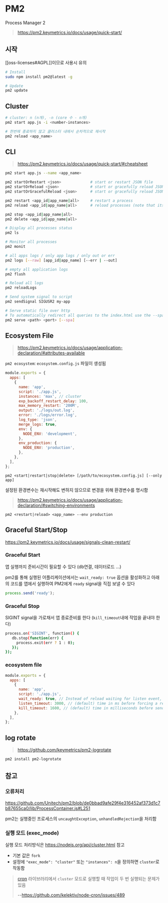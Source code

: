 # PM2

Process Manager 2

> <https://pm2.keymetrics.io/docs/usage/quick-start/>

## 시작

[[oss-licenses#AGPL]]이므로 사용시 유의

```sh
# Install
sudo npm install pm2@latest -g

# Update
pm2 update
```

## Cluster

```sh
# cluster: n (n개), -n (core 수 - n개)
pm2 start app.js -i <number-instances>

# 한번에 종료하지 않고 클러스터 내에서 순차적으로 재시작
pm2 reload <app_name>
```

## CLI

> <https://pm2.keymetrics.io/docs/usage/quick-start/#cheatsheet>

```sh
pm2 start app.js --name <app_name>

pm2 startOrRestart <json>             # start or restart JSON file
pm2 startOrReload <json>              # start or gracefully reload JSON file
pm2 startOrGracefulReload <json>      # start or gracefully reload JSON file

pm2 restart <app_id|app_name|all>     # restart a process
pm2 reload <app_id|app_name|all>      # reload processes (note that its for app using HTTP/HTTPS)

pm2 stop <app_id|app_name|all>
pm2 delete <app_id|app_name|all>

# Display all processes status
pm2 ls

# Monitor all processes
pm2 monit

# all apps logs / only app logs / only out or err
pm2 logs [--raw] [app_id|app_name] [--err | --out]

# empty all application logs
pm2 flush

# Reload all logs
pm2 reloadLogs

# Send system signal to script
pm2 sendSignal SIGUSR2 my-app

# Serve static file over http
# To automatically redirect all queries to the index.html use the --spa option
pm2 serve <path> <port> [--spa]
```

## Ecosystem File

> <https://pm2.keymetrics.io/docs/usage/application-declaration/#attributes-available>

`pm2 ecosystem`: `ecosystem.config.js` 파일이 생성됨

```js
module.exports = {
  apps: [
    {
      name: 'app',
      script: './app.js',
      instances: 'max', // cluster
      exp_backoff_restart_delay: 100,
      max_memory_restart: '200M',
      output: './logs/out.log',
      error: './logs/error.log',
      log_type: 'json',
      merge_logs: true,
      env: {
        NODE_ENV: 'development',
      },
      env_production: {
        NODE_ENV: 'production',
      },
    },
  ],
};
```

`pm2 <start|restart|stop|delete> [/path/to/ecosystem.config.js] [--only app]`

설정된 환경변수는 재시작해도 변하지 않으므로 변경을 위해 환경변수를 명시함

> <https://pm2.keymetrics.io/docs/usage/application-declaration/#switching-environments>

`pm2 <restart|reload> <app_name> --env production`

## Graceful Start/Stop

<https://pm2.keymetrics.io/docs/usage/signals-clean-restart/>

### Graceful Start

앱 실행까지 준비시간이 필요할 수 있다 (db연결, 데이터로드 ...)

pm2를 통해 실행된 어플리케이션에서는 `wait_ready: true` 옵션을 활성화하고
아래의 코드를 앱에서 실행하여 PM2에게 `ready` signal을 직접 보낼 수 있다

```js
process.send('ready');
```

### Graceful Stop

SIGINT signal을 가로채서 앱 종료준비를 한다 (`kill_timeout`내에 작업을 끝내야 한다)

```sh
process.on('SIGINT', function() {
   db.stop(function(err) {
     process.exit(err ? 1 : 0);
   });
});
```

### ecosystem file

```js
module.exports = {
  apps: [
    {
      name: 'app',
      script: './app.js',
      wait_ready: true, // Instead of reload waiting for listen event, wait for process.send(‘ready’)
      listen_timeout: 3000, // (default) time in ms before forcing a reload if app not listening
      kill_timeout: 1600, // (default) time in milliseconds before sending a final SIGKILL
    },
  ],
};
```

## log rotate

> <https://github.com/keymetrics/pm2-logrotate>

```sh
pm2 install pm2-logrotate
```

## 참고

### 오류처리

<https://github.com/Unitech/pm2/blob/de0bbad9afe29f4e316452af373d1c7b87655ca0/lib/ProcessContainer.js#L251>

pm2는 실행중인 프로세스의 `uncaughtException`, `unhandledRejection`을 처리함

### 실행 모드 (exec_mode)

실행 모드 처리방식은 <https://nodejs.org/api/cluster.html> 참고

- 기본 값은 `fork`
- 설정에 `"exec_mode": "cluster"` 또는 `"instances": n`을 정의하면 `cluster`로 작동함

> [cron](https://www.npmjs.com/package/cron) 라이브러리에서 `cluster` 모드로 실행할 때 작업이 두 번 실행되는 문제가 있음
>
> --<https://github.com/kelektiv/node-cron/issues/489>
